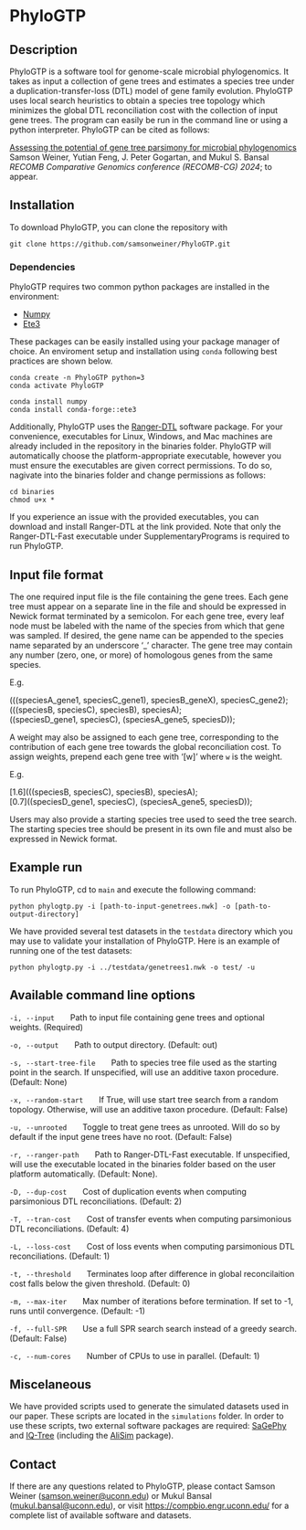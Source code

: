 # PhyloGTP

## **Description**
PhyloGTP is a software tool for genome-scale microbial phylogenomics. It takes as input a collection of gene trees and estimates a species tree under a duplication-transfer-loss (DTL) model of gene family evolution. PhyloGTP uses local search heuristics to obtain a species tree topology which minimizes the global DTL reconciliation cost with the collection of input gene trees. The program can easily be run in the command line or using a python interpreter. PhyloGTP can be cited as follows:

<a href="https://compbio-engr.media.uconn.edu/wp-content/uploads/sites/2447/2024/03/MicrobialPhylogenomics_PhyloGTP_RECOMBCG_2024.pdf">Assessing the potential of gene tree parsimony for microbial phylogenomics</a><br>
Samson Weiner, Yutian Feng, J. Peter Gogartan, and Mukul S. Bansal<br>
<i>RECOMB Comparative Genomics conference (RECOMB-CG) 2024</i>; to appear.

## Installation
To download PhyloGTP, you can clone the repository with
```
git clone https://github.com/samsonweiner/PhyloGTP.git
```

### Dependencies
PhyloGTP requires two common python packages are installed in the environment:
* [Numpy](https://numpy.org/)
* [Ete3](http://etetoolkit.org/)

These packages can be easily installed using your package manager of choice. An enviroment setup and installation using `conda` following best practices are shown below.
```
conda create -n PhyloGTP python=3
conda activate PhyloGTP

conda install numpy
conda install conda-forge::ete3
```

Additionally, PhyloGTP uses the [Ranger-DTL](https://compbio.engr.uconn.edu/software/ranger-dtl/) software package. For your convenience, executables for Linux, Windows, and Mac machines are already included in the repository in the binaries folder. PhyloGTP will automatically choose the platform-appropriate executable, however you must ensure the executables are given correct permissions. To do so, nagivate into the binaries folder and change permissions as follows:
```
cd binaries
chmod u+x *
```

If you experience an issue with the provided executables, you can download and install Ranger-DTL at the link provided. Note that only the Ranger-DTL-Fast executable under SupplementaryPrograms is required to run PhyloGTP.

## Input file format
The one required input file is the file containing the gene trees. Each gene tree must appear on a separate line in the file and should be expressed in Newick format terminated by a semicolon. For each gene tree, every leaf node must be labeled with the name of the species from which that gene was sampled. If desired, the gene name can be appended to the species name separated by an underscore ‘_’ character. The gene tree may contain any number (zero, one, or more) of homologous genes from the same species.

E.g.

(((speciesA_gene1, speciesC_gene1), speciesB_geneX), speciesC_gene2); <br>
(((speciesB, speciesC), speciesB), speciesA); <br>
((speciesD_gene1, speciesC), (speciesA_gene5, speciesD)); <br>

A weight may also be assigned to each gene tree, corresponding to the contribution of each gene tree towards the global reconciliation cost. To assign weights, prepend each gene tree with ‘[w]’ where `w` is the weight.

E.g.

[1.6](((speciesB, speciesC), speciesB), speciesA); <br>
[0.7]((speciesD_gene1, speciesC), (speciesA_gene5, speciesD)); <br>

Users may also provide a starting species tree used to seed the tree search. The starting species tree should be present in its own file and must also be expressed in Newick format.


## Example run
To run PhyloGTP, cd to `main` and execute the following command:
```
python phylogtp.py -i [path-to-input-genetrees.nwk] -o [path-to-output-directory]
```

We have provided several test datasets in the `testdata` directory which you may use to validate your installation of PhyloGTP. Here is an example of running one of the test datasets:
```
python phylogtp.py -i ../testdata/genetrees1.nwk -o test/ -u
```

## Available command line options
`-i, --input` &nbsp;&nbsp;&nbsp;&nbsp;&nbsp; Path to input file containing gene trees and optional weights. (Required)

`-o, --output` &nbsp;&nbsp;&nbsp;&nbsp;&nbsp; Path to output directory. (Default: out) 

`-s, --start-tree-file` &nbsp;&nbsp;&nbsp;&nbsp;&nbsp; Path to species tree file used as the starting point in the search. If unspecified, will use an additive taxon procedure. (Default: None)

`-x, --random-start` &nbsp;&nbsp;&nbsp;&nbsp;&nbsp; If True, will use start tree search from a random topology. Otherwise, will use an additive taxon procedure. (Default: False)

`-u, --unrooted` &nbsp;&nbsp;&nbsp;&nbsp;&nbsp; Toggle to treat gene trees as unrooted. Will do so by default if the input gene trees have no root. (Default: False) 

`-r, --ranger-path` &nbsp;&nbsp;&nbsp;&nbsp;&nbsp; Path to Ranger-DTL-Fast executable. If unspecified, will use the executable located in the binaries folder based on the user platform automatically. (Default: None). 

`-D, --dup-cost` &nbsp;&nbsp;&nbsp;&nbsp;&nbsp; Cost of duplication events when computing parsimonious DTL reconciliations. (Default: 2) 

`-T, --tran-cost` &nbsp;&nbsp;&nbsp;&nbsp;&nbsp; Cost of transfer events when computing parsimonious DTL reconciliations. (Default: 4) 

`-L, --loss-cost` &nbsp;&nbsp;&nbsp;&nbsp;&nbsp; Cost of loss events when computing parsimonious DTL reconciliations. (Default: 1) 

`-t, --threshold` &nbsp;&nbsp;&nbsp;&nbsp;&nbsp; Terminates loop after difference in global reconcilaition cost falls below the given threshold. (Default: 0) 

`-m, --max-iter` &nbsp;&nbsp;&nbsp;&nbsp;&nbsp; Max number of iterations before termination. If set to -1, runs until convergence. (Default: -1) 

`-f, --full-SPR` &nbsp;&nbsp;&nbsp;&nbsp;&nbsp; Use a full SPR search search instead of a greedy search. (Default: False)

`-c, --num-cores` &nbsp;&nbsp;&nbsp;&nbsp;&nbsp; Number of CPUs to use in parallel. (Default: 1)

## Miscelaneous
We have provided scripts used to generate the simulated datasets used in our paper. These scripts are located in the `simulations` folder. In order to use these scripts, two external software packages are required: [SaGePhy](https://compbio.engr.uconn.edu/software/sagephy/) and [IQ-Tree](http://www.iqtree.org/) (including the [AliSim](http://www.iqtree.org/doc/AliSim) package).


## Contact
If there are any questions related to PhyloGTP, please contact Samson Weiner (<samson.weiner@uconn.edu>) or Mukul Bansal (<mukul.bansal@uconn.edu>), or visit <https://compbio.engr.uconn.edu/> for a complete list of available software and datasets.

